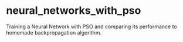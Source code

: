 # neural_networks_with_pso
 Training a Neural Network with PSO and comparing its performance to homemade backpropagation algorithm.
